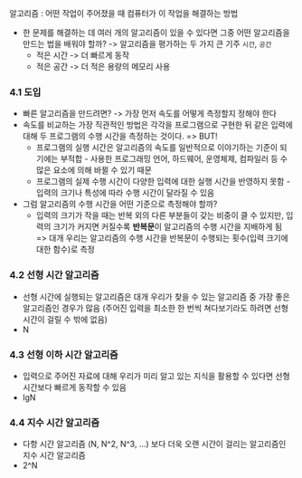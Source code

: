 알고리즘 : 어떤 작업이 주어졌을 때 컴퓨터가 이 작업을 해결하는 방법

- 한 문제를 해결하는 데 여러 개의 알고리즘이 있을 수 있다면 그중 어떤 알고리즘을 만드는 법을 배워야 할까?
  -> 알고리즘을 평가하는 두 가지 큰 기주 `시간`, `공간`
  - 적은 시간 -> 더 빠르게 동작
  - 적은 공간 -> 더 적은 용량의 메모리 사용

### 4.1 도입

- 빠른 알고리즘을 만드려면? -> 가장 먼저 속도를 어떻게 측정할지 정해야 한다
- 속도를 비교하는 가장 직관적인 방법은 각각을 프로그램으로 구현한 뒤 같은 입력에 대해 두 프로그램의 수행 시간을 측정하는 것이다.
  => BUT!
  - 프로그램의 실행 시간은 알고리즘의 속도를 일반적으로 이야기하는 기준이 되기에는 부적합 - 사용한 프로그래밍 언어, 하드웨어, 운영체제, 컴파일러 등 수많은 요소에 의해 바뀔 수 있기 때문
  - 프로그램의 실제 수행 시간이 다양한 입력에 대한 실행 시간을 반영하지 못함 - 입력의 크기나 특성에 따라 수행 시간이 달라질 수 있음
- 그럼 알고리즘의 수행 시간을 어떤 기준으로 측정해야 할까?
  - 입력의 크기가 작을 때는 반복 외의 다른 부분들이 갖는 비중이 클 수 있지만, 입력의 크기가 커지면 커질수록 **반복문**이 알고리즘의 수행 시간을 지배하게 됨
    => 대개 우리는 알고리즘의 수행 시간을 반복문이 수행되는 횟수(입력 크기에 대한 함수)로 측정

### 4.2 선형 시간 알고리즘

- 선형 시간에 실행되는 알고리즘은 대개 우리가 찾을 수 있는 알고리즘 중 가장 좋은 알고리즘인 경우가 많음 (주어진 입력을 최소한 한 번씩 쳐다보기라도 하려면 선형 시간이 걸릴 수 밖에 없음)
- N

### 4.3 선형 이하 시간 알고리즘

- 입력으로 주어진 자료에 대해 우리가 미리 알고 있는 지식을 활용할 수 있다면 선형 시간보다 빠르게 동작할 수 있음
- lgN

### 4.4 지수 시간 알고리즘

- 다항 시간 알고리즘 (N, N^2, N^3, ...) 보다 더욱 오랜 시간이 걸리는 알고리즘인 지수 시간 알고리즘
- 2^N
